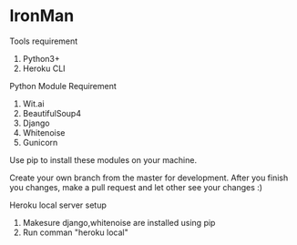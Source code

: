 # IronMan

Tools requirement
1. Python3+
2. Heroku CLI


Python Module Requirement
1. Wit.ai
2. BeautifulSoup4
3. Django
4. Whitenoise
5. Gunicorn


Use pip to install these modules on your machine.

Create your own branch from the master for development. After you finish you changes, make a pull request and let other see your changes :)


Heroku local server setup

1. Makesure django,whitenoise are installed using pip
2. Run comman "heroku local"
